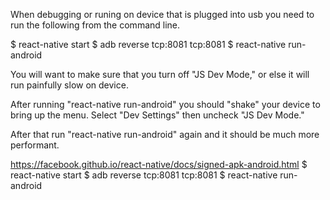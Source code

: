 When debugging or runing on device that is
plugged into usb you need to run the following
from the command line.

$ react-native start
$ adb reverse tcp:8081 tcp:8081
$ react-native run-android

You will want to make sure that you turn off "JS Dev Mode," or else it
will run painfully slow on device.

After running "react-native run-android" you should "shake" your device
to bring up the menu. Select "Dev Settings" then uncheck "JS Dev Mode."

After that run "react-native run-android" again and it should be much
more performant.



https://facebook.github.io/react-native/docs/signed-apk-android.html
$ react-native start
$ adb reverse tcp:8081 tcp:8081
$ react-native run-android

